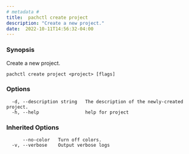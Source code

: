 ```yaml
---
# metadata # 
title:  pachctl create project
description: "Create a new project."
date:  2022-10-11T14:56:32-04:00
---
```


### Synopsis

Create a new project.

```
pachctl create project <project> [flags]
```

### Options

```
  -d, --description string   The description of the newly-created project.
  -h, --help                 help for project
```

### Inherited Options

```
      --no-color   Turn off colors.
  -v, --verbose    Output verbose logs
```

